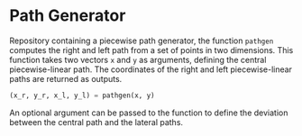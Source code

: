 # Path Generator

Repository containing a piecewise path generator, the function `pathgen` computes the right and left path from a set of points in two dimensions. This function takes two vectors `x` and `y` as arguments, defining the central piecewise-linear path. The coordinates of the right and left piecewise-linear paths are returned as outputs.

```python
(x_r, y_r, x_l, y_l) = pathgen(x, y)
```

An optional argument can be passed to the function to define the deviation between the central path and the lateral paths.